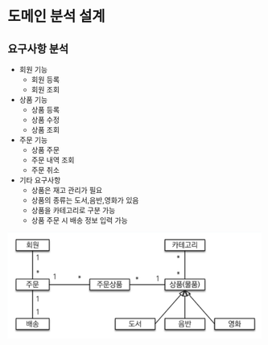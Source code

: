 # 도메인 분석 설계
## 요구사항 분석
- 회원 기능
    - 회원 등록
    - 회원 조회
- 상품 기능
    - 상품 등록
    - 상품 수정
    - 상품 조회
- 주문 기능
    - 상품 주문
    - 주문 내역 조회
    - 주문 취소
- 기타 요구사항
    - 상품은 재고 관리가 필요
    - 상품의 종류는 도서,음반,영화가 있음
    - 상품을 카테고리로 구분 가능
    - 상품 주문 시 배송 정보 입력 가능

![img.png](img.png)